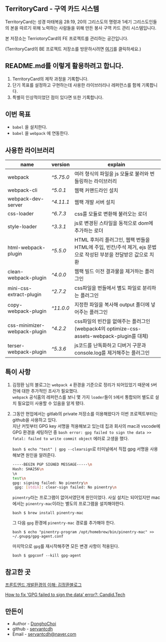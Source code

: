 ## TerritoryCard - 구역 카드 시스템

TerritoryCard는 성경 마태복음 28:19, 20의 그리스도의 명령과 1세기 그리스도인들의 본을 따르기 위해 노력하는 사람들을 위해 만든 봉사 구역 카드 관리 시스템입니다.

본 저장소는 TerriotoryCard의 FE 프로젝트를 관리하는 공간입니다.

(TerritoryCard의 BE 프로젝트 저장소를 방문하시려면 [여기](https://github.com/servantcdh/territory-card-api)를 클릭하세요.)

## README.md를 이렇게 활용하려고 합니다.

1. TerritoryCard의 제작 과정을 기록합니다.
2. 단기 목표를 설정하고 구현하는데 사용한 라이브러리나 레퍼런스를 함께 기록합니다.
3. 특별히 인상적이었던 점이 있다면 또한 기록합니다.

## 이번 목표

- `babel` 을 설치한다.
- `babel` 을 `webpack` 에 연동한다.

## 사용한 라이브러리

| name                         | version   | explain                                                                                                        |
| ---------------------------- | --------- | -------------------------------------------------------------------------------------------------------------- |
| webpack                      | _^5.75.0_ | 여러 형식의 파일을 js 모듈로 불러와 번들링하는 라이브러리                                                      |
| webpack-cli                  | _^5.0.1_  | 웹팩 커맨드라인 설치                                                                                           |
| webpack-dev-server           | _^4.11.1_ | 웹팩 개발 서버 설치                                                                                            |
| css-loader                   | _^6.7.3_  | css를 모듈로 변환해 불러오는 로더                                                                              |
| style-loader                 | _^3.3.1_  | js로 변경된 스타일을 동적으로 dom에 추가하는 로더                                                              |
| html-webpack-plugin          | _^5.5.0_  | HTML 후처리 플러그인, 웹팩 번들을 HTML에 주입, 빈칸/주석 제거, ejs 문법으로 작성된 부분을 전달받은 값으로 치환 |
| clean-webpack-plugin         | _^4.0.0_  | 웹팩 빌드 이전 결과물을 제거하는 플러그인                                                                      |
| mini-css-extract-plugin      | _^2.7.2_  | css파일을 번들에서 별도 파일로 분리하는 플러그인                                                               |
| copy-webpack-plugin          | _^11.0.0_ | 지정한 파일을 복사해 output 폴더에 넣어주는 플러그인                                                           |
| css-minimizer-webpack-plugin | _^4.2.2_  | css파일의 빈칸을 없애주는 플러그인 (webpack4의 optimize-css-assets-webpack-plugin를 대체)                      |
| terser-webpack-plugin        | _^5.3.6_  | js코드를 난독화하고 디버거 구문과 console.log를 제거해주는 플러그인                                            |

## 특이 사항

1. 김정환 님의 블로그는 `webpack 4` 환경을 기준으로 정리가 되어있었기 때문에 `5`버전에 대한 추가적인 조사가 필요했다.  
   `webpack` 공식홈의 레퍼런스를 보니 몇 가지 `loader`들이 `5`에서 통합되어 별도로 설치 필요없이 사용할 수 있음을 알게 됐다.

2. 그동안 현업에서는 gitlab의 private 저장소를 이용해왔다가 이번 프로젝트부터는 github을 사용하고 있다.  
   지난 커밋부터 GPG key 서명을 적용해보고 있는데 집과 회사의 mac과 vscode에 GPG 환경을 세팅하던 중 `bash error: gpg failed to sign the data >> fatal: failed to write commit object` 에러로 고생을 했다.

   `bash $ echo "test" | gpg --clearsign`로 터미널에서 직접 gpg 서명을 사용해보면 원인을 알려준다.

   ```bash
   -----BEGIN PGP SIGNED MESSAGE-----\n
   Hash: SHA256\n
   \n
   test\n
   gpg: signing failed: No pinentry\n
    gpg: [stdin]: clear-sign failed: No pinentry\n
   ```

   `pinentry`라는 프로그램이 없어서였던게 원인이었다. 사실 설치는 되어있지만 mac에서는 `pinentry-mac`이라는 별도의 프로그램을 설치해야한다.

   `bash $ brew install pinentry-mac`

   그 다음 `gpg` 환경에 `pinentry-mac` 경로를 추가해야 한다.

   `bash $ echo "pinentry-program /opt/homebrew/bin/pinentry-mac" >> ~/.gnupg/gpg-agent.conf`

   마지막으로 `gpg`를 재시작해주면 모든 변경 사항이 적용된다.

   `bash $ gpgconf --kill gpg-agent`

## 참고한 곳

[프론트엔드 개발환경의 이해: 김정환블로그](https://jeonghwan-kim.github.io/series/2019/12/22/frontend-dev-env-babel.html)

[How to fix ‘GPG failed to sign the data’ error?: Candid.Tech](https://candid.technology/error-gpg-failed-to-sign-the-data/)

## 만든이

- Author - [DonghoChoi](https://github.com/servantcdh)
- github - [servantcdh](https://github.com/servantcdh)
- Email - [servantcdh@naver.com](servantcdh@naver.com)
